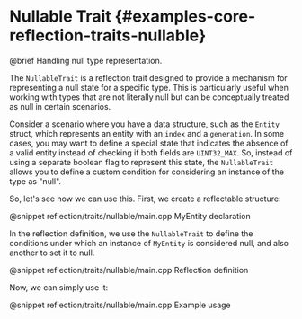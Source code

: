 # Nullable Trait {#examples-core-reflection-traits-nullable}

@brief Handling null type representation.

The `NullableTrait` is a reflection trait designed to provide a mechanism for representing a null state for a specific type. This is particularly useful when working with types that are not literally null but can be conceptually treated as null in certain scenarios.

Consider a scenario where you have a data structure, such as the `Entity` struct, which represents an entity with an `index` and a `generation`. In some cases, you may want to define a special state that indicates the absence of a valid entity instead of checking if both fields are `UINT32_MAX`. So, instead of using a separate boolean flag to represent this state, the `NullableTrait` allows you to define a custom condition for considering an instance of the type as "null".

So, let's see how we can use this. First, we create a reflectable structure:

@snippet reflection/traits/nullable/main.cpp MyEntity declaration

In the reflection definition, we use the `NullableTrait` to define the conditions under which an instance of `MyEntity` is considered null, and also another to set it to null.

@snippet reflection/traits/nullable/main.cpp Reflection definition

Now, we can simply use it:

@snippet reflection/traits/nullable/main.cpp Example usage
